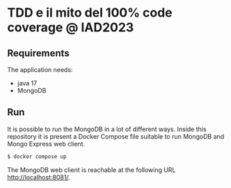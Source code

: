 # TDD e il mito del 100% code coverage @ IAD2023

## Requirements

The application needs:

- java 17
- MongoDB

## Run

It is possible to run the MongoDB in a lot of different ways. Inside this repository it is present a Docker Compose file
suitable to run MongoDB and Mongo Express web client.

```bash
$ docker compose up
```

The MongoDB web client is reachable at the following URL [http://localhost:8081/](http://localhost:8081/).
